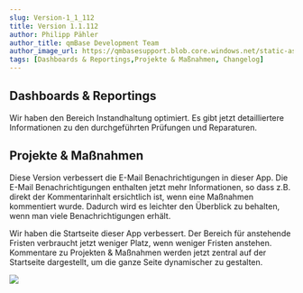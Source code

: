 ```yaml
---
slug: Version-1_1_112
title: Version 1.1.112
author: Philipp Pähler
author_title: qmBase Development Team
author_image_url: https://qmbasesupport.blob.core.windows.net/static-assets/img/persons/paehler_round.png
tags: [Dashboards & Reportings,Projekte & Maßnahmen, Changelog]
---
```

## Dashboards & Reportings

Wir haben den Bereich Instandhaltung optimiert. Es gibt jetzt detailliertere Informationen zu den durchgeführten Prüfungen und Reparaturen.

## Projekte & Maßnahmen

Diese Version verbessert die E-Mail Benachrichtigungen in dieser App. Die E-Mail Benachrichtigungen enthalten jetzt mehr Informationen, so dass z.B. direkt der Kommentarinhalt ersichtlich ist, wenn eine Maßnahmen kommentiert wurde. Dadurch wird es leichter den Überblick zu behalten, wenn man viele Benachrichtigungen erhält.

Wir haben die Startseite dieser App verbessert. Der Bereich für anstehende Fristen verbraucht jetzt weniger Platz, wenn weniger Fristen anstehen. Kommentare zu Projekten & Maßnahmen werden jetzt zentral auf der Startseite dargestellt, um die ganze Seite dynamischer zu gestalten.

![](https://caqadmin.blob.core.windows.net/releasenotes/98-images/mceclip0.png)
